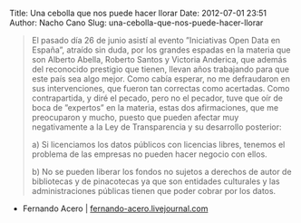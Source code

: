 Title: Una cebolla que nos puede hacer llorar
Date: 2012-07-01 23:51
Author: Nacho Cano
Slug: una-cebolla-que-nos-puede-hacer-llorar

> El pasado día 26 de junio asistí al evento ”Iniciativas Open Data en
> España”, atraído sin duda, por los grandes espadas en la materia que
> son Alberto Abella, Roberto Santos y Victoria Anderica, que además del
> reconocido prestigio que tienen, llevan años trabajando para que este
> país sea algo mejor. Como cabía esperar, no me defraudaron en sus
> intervenciones, que fueron tan correctas como acertadas. Como
> contrapartida, y diré el pecado, pero no el pecador, tuve que oír de
> boca de ”expertos” en la materia, estas dos afirmaciones, que me
> preocuparon y mucho, puesto que pueden afectar muy negativamente a la
> Ley de Transparencia y su desarrollo posterior:
>
> ​a) Si licenciamos los datos públicos con licencias libres, tenemos el
> problema de las empresas no pueden hacer negocio con ellos.
>
> ​b) No se pueden liberar los fondos no sujetos a derechos de autor de
> bibliotecas y de pinacotecas ya que son entidades culturales y las
> administraciones públicas tienen que poder cobrar por los datos.

- Fernando Acero | [fernando-acero.livejournal.com][]

  [fernando-acero.livejournal.com]: http://fernando-acero.livejournal.com/87876.html
    "Una cebolla que nos puede hacer llorar"

